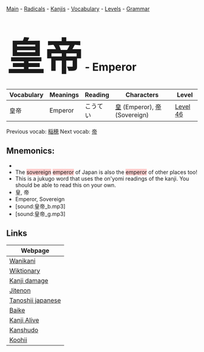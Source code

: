 <style> bigfont {font-size: 100px}</style>
[Main](../README.md) -
[Radicals](../radicals.md) -
[Kanjis](../kanjis.md) -
[Vocabulary](../vocabulary.md) -
[Levels](../levels.md) -
[Grammar](../grammar.md)
# <bigfont> 皇帝</bigfont> - Emperor 

| Vocabulary | Meanings | Reading | Characters | Level |
| --- | --- | --- | --- | --- |
| 皇帝 | Emperor | こうてい |  [皇](../kanjis/皇.md) (Emperor), [帝](../kanjis/帝.md) (Sovereign) | [Level 46](../levels/wk_level46.md) |

Previous vocab: [稲穂](稲穂.md) Next vocab: [帝](帝.md) 

## Mnemonics:

* 
* The <span style="background-color:#ffcccb"> sovereign</span> <span style="background-color:#ffcccb"> emperor</span> of Japan is also the <span style="background-color:#ffcccb"> emperor</span> of other places too!
* This is a jukugo word that uses the on'yomi readings of the kanji. You should be able to read this on your own.
* 皇, 帝
* Emperor, Sovereign
* [sound:皇帝_b.mp3]
* [sound:皇帝_g.mp3]


## Links 

| Webpage |
| --- |
| [Wanikani          ](https://www.wanikani.com/kanji/皇帝) |
| [Wiktionary        ](https://en.wiktionary.org/wiki/皇帝) |
| [Kanji damage      ](http://www.kanjidamage.com/kanji/search?utf8=✓&q=皇帝) |
| [Jitenon           ](https://jitenon.com/kanji/皇帝) |
| [Tanoshii japanese ](https://www.tanoshiijapanese.com/dictionary/kanji.cfm?k=皇帝) |
| [Baike             ](https://baike.baidu.com/item/皇帝) |
| [Kanji Alive       ](https://app.kanjialive.com/皇帝) |
| [Kanshudo          ](https://www.kanshudo.com/searchmn?q=皇帝) |
| [Koohii            ](https://kanji.koohii.com/study/kanji/皇帝) |
